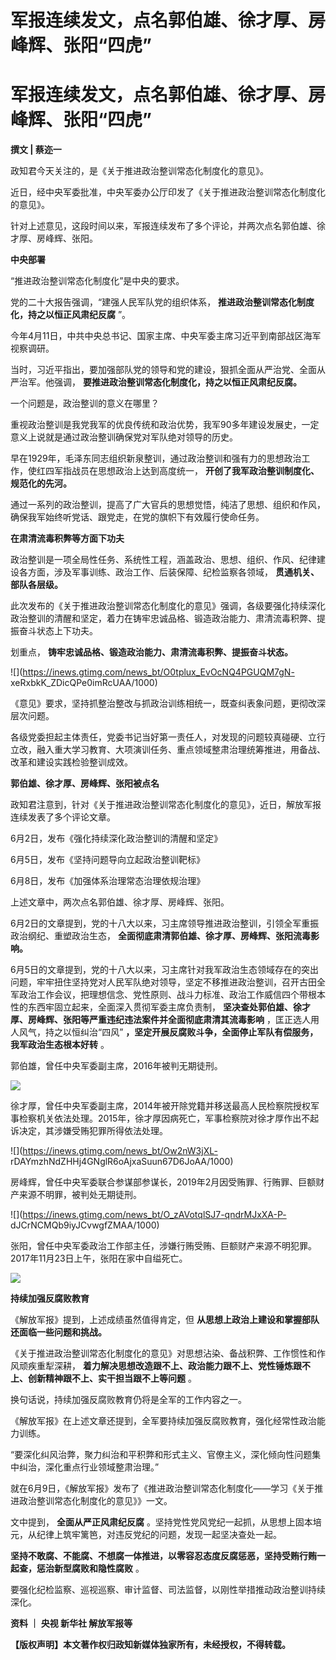 # 军报连续发文，点名郭伯雄、徐才厚、房峰辉、张阳“四虎”

# 军报连续发文，点名郭伯雄、徐才厚、房峰辉、张阳“四虎”

**撰文 | 蔡迩一**

政知君今天关注的，是《关于推进政治整训常态化制度化的意见》。

近日，经中央军委批准，中央军委办公厅印发了《关于推进政治整训常态化制度化的意见》。

针对上述意见，这段时间以来，军报连续发布了多个评论，并两次点名郭伯雄、徐才厚、房峰辉、张阳。

**中央部署**

“推进政治整训常态化制度化”是中央的要求。

党的二十大报告强调，“建强人民军队党的组织体系， **推进政治整训常态化制度化，持之以恒正风肃纪反腐** ”。

今年4月11日，中共中央总书记、国家主席、中央军委主席习近平到南部战区海军视察调研。

当时，习近平指出，要加强部队党的领导和党的建设，狠抓全面从严治党、全面从严治军。他强调， **要推进政治整训常态化制度化，持之以恒正风肃纪反腐。**

一个问题是，政治整训的意义在哪里？

重视政治整训是我党我军的优良传统和政治优势，我军90多年建设发展史，一定意义上说就是通过政治整训确保党对军队绝对领导的历史。

早在1929年，毛泽东同志组织新泉整训，通过政治整训和强有力的思想政治工作，使红四军指战员在思想政治上达到高度统一，
**开创了我军政治整训制度化、规范化的先河。**

通过一系列的政治整训，提高了广大官兵的思想觉悟，纯洁了思想、组织和作风，确保我军始终听党话、跟党走，在党的旗帜下有效履行使命任务。

**在肃清流毒积弊等方面下功夫**

政治整训是一项全局性任务、系统性工程，涵盖政治、思想、组织、作风、纪律建设各方面，涉及军事训练、政治工作、后装保障、纪检监察各领域，
**贯通机关、部队各层级。**

此次发布的《关于推进政治整训常态化制度化的意见》强调，各级要强化持续深化政治整训的清醒和坚定，着力在铸牢忠诚品格、锻造政治能力、肃清流毒积弊、提振奋斗状态上下功夫。

划重点， **铸牢忠诚品格、锻造政治能力、肃清流毒积弊、提振奋斗状态。**

![](https://inews.gtimg.com/news_bt/O0tplux_EvOcNQ4PGUQM7gN-
xeRxbkK_ZDicQPe0imRcUAA/1000)

《意见》要求，坚持抓整治整改与抓政治训练相统一，既查纠表象问题，更彻改深层次问题。

各级党委担起主体责任，党委书记当好第一责任人，对发现的问题较真碰硬、立行立改，融入重大学习教育、大项演训任务、重点领域整肃治理统筹推进，用备战、改革和建设实践检验整训成效。

**郭伯雄、徐才厚、房峰辉、张阳被点名**

政知君注意到，针对《关于推进政治整训常态化制度化的意见》，近日，解放军报连续发表了多个评论文章。

6月2日，发布《强化持续深化政治整训的清醒和坚定》

6月5日，发布《坚持问题导向立起政治整训靶标》

6月8日，发布《加强体系治理常态治理依规治理》

上述文章中，两次点名郭伯雄、徐才厚、房峰辉、张阳。

6月2日的文章提到，党的十八大以来，习主席领导推进政治整训，引领全军重振政治纲纪、重塑政治生态， **全面彻底肃清郭伯雄、徐才厚、房峰辉、张阳流毒影响。**

6月5日的文章提到，党的十八大以来，习主席针对我军政治生态领域存在的突出问题，牢牢扭住坚持党对人民军队绝对领导，坚定不移推进政治整训，召开古田全军政治工作会议，把理想信念、党性原则、战斗力标准、政治工作威信四个带根本性的东西牢固立起来，全面深入贯彻军委主席负责制，
**坚决查处郭伯雄、徐才厚、房峰辉、张阳等严重违纪违法案件并全面彻底肃清其流毒影响** ，匡正选人用人风气，持之以恒纠治“四风”
**，坚定开展反腐败斗争，全面停止军队有偿服务，我军政治生态根本好转** 。

郭伯雄，曾任中央军委副主席，2016年被判无期徒刑。

![](https://inews.gtimg.com/news_bt/OXnv5RojKss8H0uMP4yZ1fcdOP9WG2ubA6p6dvKgIXmpMAA/1000)

徐才厚，曾任中央军委副主席，2014年被开除党籍并移送最高人民检察院授权军事检察机关依法处理。2015年，徐才厚因病死亡，军事检察院对徐才厚作出不起诉决定，其涉嫌受贿犯罪所得依法处理。

![](https://inews.gtimg.com/news_bt/Ow2nW3jXL-
rDAYmzhNdZHHj4GNglR6oAjxaSuun67D6JoAA/1000)

房峰辉，曾任中央军委联合参谋部参谋长，2019年2月因受贿罪、行贿罪、巨额财产来源不明罪，被判处无期徒刑。

![](https://inews.gtimg.com/news_bt/O_zAVotqlSJ7-qndrMJxXA-P-
dJCrNCMQb9iyJCvwgfZMAA/1000)

张阳，曾任中央军委政治工作部主任，涉嫌行贿受贿、巨额财产来源不明犯罪。2017年11月23日上午，张阳在家中自缢死亡。

![](https://inews.gtimg.com/news_bt/OwTv3k-jX6Ui8XZisxOWu8CX01CRbz6iaWH9V31p9pkl4AA/1000)

**持续加强反腐败教育**

《解放军报》提到，上述成绩虽然值得肯定，但 **从思想上政治上建设和掌握部队还面临一些问题和挑战。**

《关于推进政治整训常态化制度化的意见》对思想沾染、备战积弊、工作惯性和作风顽疾重犁深耕，
**着力解决思想改造跟不上、政治能力跟不上、党性锤炼跟不上、创新精神跟不上、实干担当跟不上等问题** 。

换句话说，持续加强反腐败教育仍将是全军的工作内容之一。

《解放军报》在上述文章还提到，全军要持续加强反腐败教育，强化经常性政治能力训练。

“要深化纠风治弊，聚力纠治和平积弊和形式主义、官僚主义，深化倾向性问题集中纠治，深化重点行业领域整肃治理。”

就在6月9日，《解放军报》发布了《推进政治整训常态化制度化——学习《关于推进政治整训常态化制度化的意见》》一文。

文中提到， **全面从严正风肃纪反腐** 。坚持党性党风党纪一起抓，从思想上固本培元，从纪律上筑牢篱笆，对违反党纪的问题，发现一起坚决查处一起。

**坚持不敢腐、不能腐、不想腐一体推进，以零容忍态度反腐惩恶，坚持受贿行贿一起查，惩治新型腐败和隐性腐败** 。

要强化纪检监察、巡视巡察、审计监督、司法监督，以刚性举措推动政治整训持续深化。

**资料 ｜ 央视 新华社 解放军报等**

**【版权声明】本文著作权归政知新媒体独家所有，未经授权，不得转载。**

